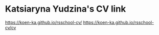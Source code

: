 # Katsiaryna Yudzina's CV link

https://koen-ka.github.io/rsschool-cv/
https://koen-ka.github.io/rsschool-cv/cv